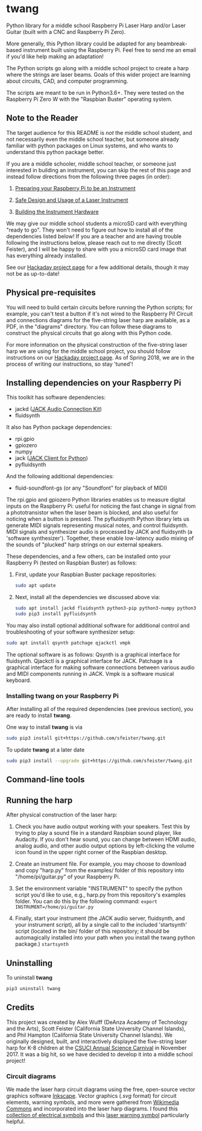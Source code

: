 # twang

Python library for a middle school Raspberry Pi Laser Harp and/or Laser Guitar (built with a CNC and Raspberry Pi Zero).

More generally, this Python library could be adapted for any beambreak-based instrument built using the Raspberry Pi. Feel free to send me an email if you'd like help making an adaptation!

The Python scripts go along with a middle school project to create a harp where the strings are laser beams. Goals of this wider project are learning about circuits, CAD, and computer programming.

The scripts are meant to be run in Python3.6+. They were tested on the Raspberry Pi Zero W with the "Raspbian Buster" operating system.

## Note to the Reader

The target audience for this README is *not* the middle school student, and not necessarily even the middle school teacher, but someone already familiar with python packages on Linux systems, and who wants to understand this python package better. 

If you are a middle schooler, middle school teacher, or someone just interested in building an instrument, you can skip the rest of this page and instead follow directions from the following three pages (in order):

1. [Preparing your Raspberry Pi to be an Instrument](documentation/PreparingYourPi.md)

2. [Safe Design and Usage of a Laser Instrument](documentation/Safety.md)

3. [Building the Instrument Hardware](documentation/Hardware.md)

We may give our middle school students a microSD card with everything "ready to go". They won't need to figure out how to install all of the dependencies listed below! If you are a teacher and are having trouble following the instructions below, please reach out to me directly (Scott Feister), and I will be happy to share with you a microSD card image that has everything already installed.

See our [Hackaday project page](https://hackaday.io/project/28159) for a few additional details, though it may not be as up-to-date!

## Physical pre-requisites

You will need to build certain circuits before running the Python scripts; for example, you can't test a button if it's not wired to the Raspberry Pi! Circuit and connections diagrams for the five-string laser harp are available, as a PDF, in the "diagrams" directory. You can follow these diagrams to construct the physical circuits that go along with this Python code.

For more information on the physical construction of the five-string laser harp we are using for the middle school project, you should follow instructions on our [Hackaday project page](https://hackaday.io/project/28159). As of Spring 2018, we are in the process of writing our instructions, so stay 'tuned'!

## Installing dependencies on your Raspberry Pi

This toolkit has software dependencies:

* jackd ([JACK Audio Connection Kit](http://www.jackaudio.org/))
* fluidsynth

It also has Python package dependencies:

* rpi.gpio
* gpiozero
* numpy
* jack ([JACK Client for Python](https://jackclient-python.readthedocs.io/en/0.5.1/))
* pyfluidsynth

And the following additional dependencies:

* fluid-soundfont-gs (or any "Soundfont" for playback of MIDI)

The rpi.gpio and gpiozero Python libraries enables us to measure digital inputs on the Raspberry Pi: useful for noticing the fast change in signal from a phototransistor when the laser beam is blocked, and also useful for noticing when a button is pressed. The pyfluidsynth Python library lets us generate MIDI signals representing musical notes, and control fluidsynth. MIDI signals and synthesizer audio is processed by JACK and fluidsynth (a 'software synthesizer'). Together, these enable low-latency audio mixing of the sounds of "plucked" harp strings on our external speakers.

These dependencies, and a few others, can be installed onto your Raspberry Pi (tested on Raspbian Buster) as follows:

1. First, update your Raspbian Buster package repositories:
   
   ```bash
   sudo apt update
   ```

2. Next, install all the dependencies we discussed above via:
   
   ```bash
   sudo apt install jackd fluidsynth python3-pip python3-numpy python3-gpiozero python3-rpi.gpio python3-jack-client fluid-soundfont-gs
   sudo pip3 install pyfluidsynth
   ```

You may also install optional additional software for additional control and troubleshooting of your software synthesizer setup:

```bash
sudo apt install qsynth patchage qjackctl vmpk
```

The optional software is as follows: Qsynth is a graphical interface for fluidsynth. Qjackctl is a graphical interface for JACK.  Patchage is a graphical interface for making software connections between various audio and MIDI components running in JACK. Vmpk is a software musical keyboard.

### Installing twang on your Raspberry Pi

After installing all of the required dependencies (see previous section), you are ready to install **twang**.

One way to install **twang** is via

```bash
sudo pip3 install git+https://github.com/sfeister/twang.git
```

To update **twang** at a later date

```bash
sudo pip3 install --upgrade git+https://github.com/sfeister/twang.git
```

## Command-line tools

## Running the harp

After physical construction of the laser harp:

1. Check you have audio output working with your speakers. Test this by trying to play a sound file in a standard Raspbian sound player, like Audacity. If you don't hear sound, you can change between HDMI audio, analog audio, and other audio output options by left-clicking the volume icon found in the upper right corner of the Raspbian desktop.

2. Create an instrument file. For example, you may choose to download and copy "harp.py" from the examples/ folder of this repository into "/home/pi/guitar.py" of your Raspberry Pi.

3. Set the environment variable "INSTRUMENT" to specify the python script you'd like to use, e.g., harp.py from this repository's examples folder. You can do this by the following command:
   ```export INSTRUMENT=/home/pi/guitar.py```

4. Finally, start your instrument (the JACK audio server, fluidsynth, and your instrument script), all by a single call to the included 'startsynth' script (located in the bin/ folder of this repository; it should be automagically installed into your path when you install the twang python package.)
   ```startsynth```

## Uninstalling

To uninstall **twang**

```bash
pip3 uninstall twang
```

## Credits

This project was created by Alex Wulff (DeAnza Academy of Technology and the Arts), Scott Feister (California State University Channel Islands), and Phil Hampton (California State University Channel Islands). We originally designed, built, and interactively displayed the five-string laser harp for K-8 children at the [CSUCI Annual Science Carnival](https://www.csuci.edu/sciencecarnival/) in November 2017. It was a big hit, so we have decided to develop it into a middle school project!

### Circuit diagrams

We made the laser harp circuit diagrams using the free, open-source vector graphics software [Inkscape](https://www.audacityteam.org/). Vector graphics (*.svg* format) for circuit elements, warning symbols, and more were gathered from [Wikimedia Commons](https://commons.wikimedia.org) and incorporated into the laser harp diagrams. I found this [collection of electrical symbols](https://commons.wikimedia.org/wiki/File:Electrical_symbols_library.svg) and this [laser warning symbol](https://commons.wikimedia.org/wiki/File:Laser-symbol.svg) particularly helpful.
